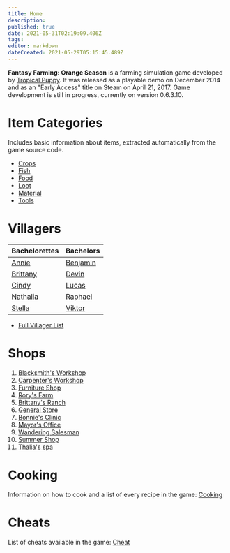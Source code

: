 ```yaml
---
title: Home
description: 
published: true
date: 2021-05-31T02:19:09.406Z
tags: 
editor: markdown
dateCreated: 2021-05-29T05:15:45.489Z
---
```


**Fantasy Farming: Orange Season** is a farming simulation game developed by [Tropical Puppy](https://tropicalpuppy.com). It was released as a playable demo on December 2014 and as an "Early Access" title on Steam on April 21, 2017. Game development is still in progress, currently on version 0.6.3.10.


# Item Categories
Includes basic information about items, extracted automatically from the game source code.

- [Crops](/items-crops)
- [Fish](/items-fish)
- [Food](/items-food)
- [Loot](/items-loot)
- [Material](/items-material)
- [Tools](/items-tools)

# Villagers

| Bachelorettes | Bachelors |
|--|--|
| [Annie](/villagers/Annie) | [Benjamin](/villagers/Benjamin) |
| [Brittany](/villagers/Brittany) | [Devin](/villagers/Devin) |
| [Cindy](/villagers/Cindy) | [Lucas](/villagers/Lucas) |
| [Nathalia](/villagers/Nathalia) | [Raphael](/villagers/Raphael) |
| [Stella](/villagers/Stella) | [Viktor](/villagers/Viktor) |

* [Full Villager List](/villagers)


# Shops

1. [Blacksmith's Workshop](/shops/blacksmith)
2. [Carpenter's Workshop](/shops/carpenter)
3. [Furniture Shop](/shops/furniture)
4. [Rory's Farm](/shops/rory)
5. [Brittany's Ranch](/shops/brittany)
6. [General Store](/shops/general-store)
7. [Bonnie's Clinic](/shops/clinic)
8. [Mayor's Office](/shops/mayors-office)
9. [Wandering Salesman](/shops/salesman)
10. [Summer Shop](/shops/summer-shop)
11. [Thalia's spa](/shops/spa)

# Cooking

Information on how to cook and a list of every recipe in the game: [Cooking](/cooking)

# Cheats

List of cheats available in the game: [Cheat](/cheats)